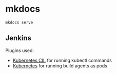 # mkdocs

`mkdocs serve`

## Jenkins
Plugins used:
- [Kubernetes CIL](https://plugins.jenkins.io/kubernetes-cli/) for running kubectl commands
- [Kubernetes](https://github.com/jenkinsci/kubernetes-plugin/tree/master) for running build agents as pods

